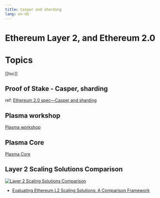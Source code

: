 ```yaml
---
title: Casper and sharding
lang: en-US
---
```


# Ethereum Layer 2, and Ethereum 2.0

# Topics
[[toc]]

## Proof of Stake - Casper, sharding
ref: [Ethereum 2.0 spec—Casper and sharding](https://github.com/ethereum/eth2.0-specs/blob/master/specs/beacon-chain.md)

## Plasma workshop
[Plasma workshop](https://gist.github.com/karlfloersch/6572656ad1d28961b625fbc1da5bb970)

## Plasma Core
[Plasma Core](https://plasma-core.readthedocs.io/en/latest/index.html)

## Layer 2 Scaling Solutions Comparison
[![Layer 2 Scaling Solutions Comparison](https://miro.medium.com/max/1224/0*Hb2I8DzlWV_Rn8aq.png)](https://miro.medium.com/max/1224/0*Hb2I8DzlWV_Rn8aq.png)
- [Evaluating Ethereum L2 Scaling Solutions: A Comparison Framework](https://medium.com/matter-labs/evaluating-ethereum-l2-scaling-solutions-a-comparison-framework-b6b2f410f955)
